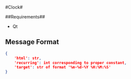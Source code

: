 #Clock#

##Requirements##
* Qt

## Message Format ##
```json
{
    'html': str, 
    'recurring': int corresponding to proper constant,
    'target': str of format '%m-%d-%Y %H:%M:%S'
}
```